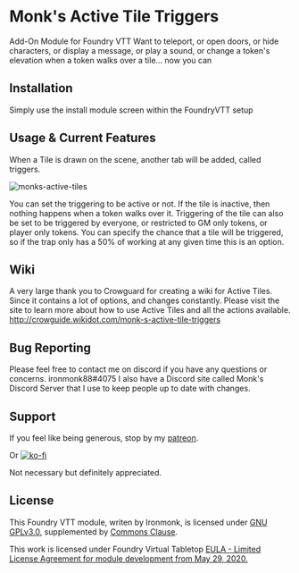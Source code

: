 # Monk's Active Tile Triggers
Add-On Module for Foundry VTT
Want to teleport, or open doors, or hide characters, or display a message, or play a sound, or change a token's elevation when a token walks over a tile... now you can

## Installation
Simply use the install module screen within the FoundryVTT setup

## Usage & Current Features
When a Tile is drawn on the scene, another tab will be added, called triggers.

![monks-active-tiles](/screenshots/main.png)

You can set the triggering to be active or not.  If the tile is inactive, then nothing happens when a token walks over it.
Triggering of the tile can also be set to be triggered by everyone, or restricted to GM only tokens, or player only tokens.
You can specify the chance that a tile will be triggered, so if the trap only has a 50% of working at any given time this is an option.

## Wiki

A very large thank you to Crowguard for creating a wiki for Active Tiles.  Since it contains a lot of options, and changes constantly.  Please visit the site to learn more about how to use Active Tiles and all the actions available.
http://crowguide.wikidot.com/monk-s-active-tile-triggers

## Bug Reporting
Please feel free to contact me on discord if you have any questions or concerns. ironmonk88#4075
I also have a Discord site called Monk's Discord Server that I use to keep people up to date with changes.

## Support

If you feel like being generous, stop by my <a href="https://www.patreon.com/ironmonk">patreon</a>.  

Or [![ko-fi](https://ko-fi.com/img/githubbutton_sm.svg)](https://ko-fi.com/R6R7BH5MT)

Not necessary but definitely appreciated.

## License
This Foundry VTT module, writen by Ironmonk, is licensed under [GNU GPLv3.0](https://www.gnu.org/licenses/gpl-3.0.en.html), supplemented by [Commons Clause](https://commonsclause.com/).

This work is licensed under Foundry Virtual Tabletop <a href="https://foundryvtt.com/article/license/">EULA - Limited License Agreement for module development from May 29, 2020.</a>
